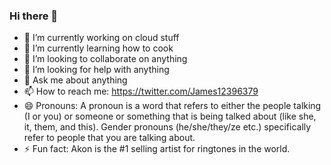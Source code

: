 ### Hi there 👋

- 🔭 I’m currently working on cloud stuff
- 🌱 I’m currently learning how to cook 
- 👯 I’m looking to collaborate on anything
- 🤔 I’m looking for help with anything
- 💬 Ask me about anything
- 📫 How to reach me: https://twitter.com/James12396379
- 😄 Pronouns: A pronoun is a word that refers to either the people talking (I or you) or someone or something that is being talked about (like she, it, them, and this). Gender pronouns (he/she/they/ze etc.) specifically refer to people that you are talking about.
- ⚡ Fun fact: Akon is the #1 selling artist for ringtones in the world.
